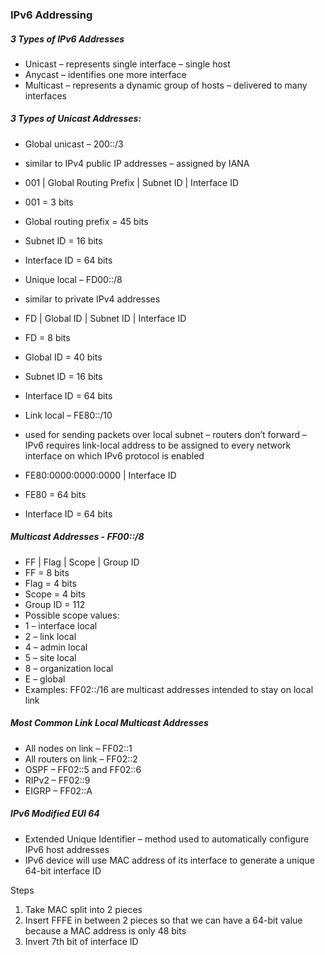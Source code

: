 ### IPv6 Addressing 

##### 3 Types of IPv6 Addresses
-	Unicast – represents single interface – single host
-	Anycast – identifies one more interface
-	Multicast – represents a dynamic group of hosts – delivered to many interfaces

##### 3 Types of Unicast Addresses:
-	Global unicast – 200::/3
-	similar to IPv4 public IP addresses – assigned by IANA
-	001 | Global Routing Prefix | Subnet ID | Interface ID
-	001 = 3 bits  
-	Global routing prefix = 45 bits 
-	Subnet ID = 16 bits
-	Interface ID = 64 bits

-	Unique local – FD00::/8
-	similar to private IPv4 addresses 
-	FD | Global ID | Subnet ID | Interface ID
-	FD = 8 bits
-	Global ID = 40 bits
-	Subnet ID = 16 bits
-	Interface ID = 64 bits 

-	Link local – FE80::/10
-	used for sending packets over local subnet – routers don’t forward – IPv6 requires link-local address to be assigned to every network interface on which IPv6 protocol is enabled 
-	FE80:0000:0000:0000 | Interface ID
-	FE80 = 64 bits
-	Interface ID = 64 bits 

##### Multicast Addresses - FF00::/8
-	FF | Flag | Scope | Group ID
-	FF = 8 bits
-	Flag = 4 bits 
-	Scope = 4 bits 
-	Group ID = 112
-	Possible scope values:
-	1 – interface local
-	2 – link local
-	4 – admin local
-	5 – site local
-	8 – organization local 
-	E – global
-	Examples: FF02::/16 are multicast addresses intended to stay on local link 

##### Most Common Link Local Multicast Addresses 
-	All nodes on link – FF02::1
-	All routers on link – FF02::2
-	OSPF – FF02::5 and FF02::6
-	RIPv2 – FF02::9
-	EIGRP – FF02::A

##### IPv6 Modified EUI 64 
-	Extended Unique Identifier – method used to automatically configure IPv6 host addresses 
-	IPv6 device will use MAC address of its interface to generate a unique 64-bit interface ID

Steps 
1.	Take MAC split into 2 pieces 
2.	Insert FFFE in between 2 pieces so that we can have a 64-bit value because a MAC address is only 48 bits 
3.	Invert 7th bit of interface ID
